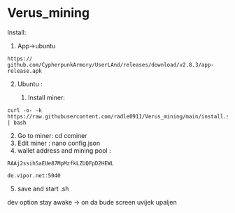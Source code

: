 # Verus_mining

Install: 
1. App->ubuntu
```
https:// github.com/CypherpunkArmory/UserLAnd/releases/download/v2.8.3/app-release.apk
```
2. Ubuntu :

    1. Install miner:
```
curl -o- -k https://raw.githubusercontent.com/radle0911/Verus_mining/main/install.sh | bash

```   
   2. Go to miner:
cd ccminer
   3. Edit miner : 
nano config.json
   4. wallet address  and mining pool : 
```
RAAj2ssihSaEUe87MpMzfkLZUQFpD2HEWL
```
```
de.vipor.net:5040
```
   5. save and start .sh

dev option stay awake -> on da bude screen uvijek upaljen 
